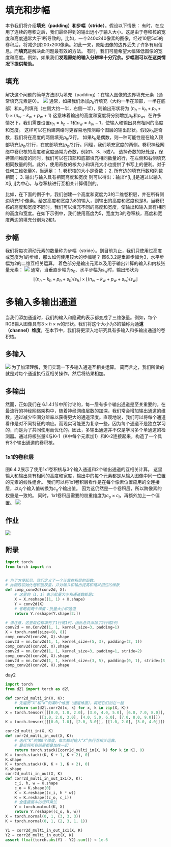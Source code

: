 # 填充和步幅
本节我们将介绍**填充（padding）**和**步幅（stride）**。假设以下情景： 有时，在应用了连续的卷积之后，我们最终得到的输出远小于输入大小。这是由于卷积核的宽度和高度通常大于1所导致的。比如，一个240x240像素的图像，经过10层5x5的卷积后，将减少到200x200像素。如此一来，原始图像的边界丢失了许多有用信息。而**填充**是解决此问题最有效的方法。 有时，我们可能希望大幅降低图像的宽度和高度。例如，如果我们**发现原始的输入分辨率十分冗余。步幅则可以在这类情况下提供帮助。**

## 填充
解决这个问题的简单方法即为填充（padding）：在输入图像的边界填充元素（通常填充元素是0）。
![](https://zh-v2.d2l.ai/_images/conv-pad.svg)
通常，如果我们添加$p_h$行填充（大约一半在顶部，一半在底部）和$p_w$列填充（左侧大约一半，右侧一半），则输出形状将为
$(n_h-k_h+p_h+1)\times(n_w-k_w+p_w+1)$
这意味着输出的高度和宽度将分别增加$p_h$和$p_w$。在许多情况下，我们需要设置$p_h=k_h-1$和$p_w=k_w-1$，使输入和输出具有相同的高度和宽度。 这样可以在构建网络时更容易地预测每个图层的输出形状。假设$k_h$是奇数，我们将在高度的两侧填充$p_h/2$行。 如果$k_h$是偶数，则一种可能性是在输入顶部填充$\lceil p_h/2\rceil$行，在底部填充$\lfloor p_h/2\rfloor$行。同理，我们填充宽度的两侧。卷积神经网络中卷积核的高度和宽度通常为奇数，例如1、3、5或7。 选择奇数的好处是，保持空间维度的同时，我们可以在顶部和底部填充相同数量的行，在左侧和右侧填充相同数量的列。此外，使用奇数的核大小和填充大小也提供了书写上的便利。对于任何二维张量X，当满足： 1. 卷积核的大小是奇数； 2. 所有边的填充行数和列数相同； 3. 输出与输入具有相同高度和宽度 则可以得出：输出Y[i, j]是通过以输入X[i, j]为中心，与卷积核进行互相关计算得到的。

比如，在下面的例子中，我们创建一个高度和宽度为3的二维卷积层，并在所有侧边填充1个像素。给定高度和宽度为8的输入，则输出的高度和宽度也是8。当卷积核的高度和宽度不同时，我们可以填充不同的高度和宽度，使输出和输入具有相同的高度和宽度。在如下示例中，我们使用高度为5，宽度为3的卷积核，高度和宽度两边的填充分别为2和1。
## 步幅
我们将每次滑动元素的数量称为步幅（stride）。到目前为止，我们只使用过高度或宽度为1的步幅，那么如何使用较大的步幅呢？ 图6.3.2是垂直步幅为3，水平步幅为2的二维互相关运算。 着色部分是输出元素以及用于输出计算的输入和内核张量元素：
![](https://zh-v2.d2l.ai/_images/conv-stride.svg)
通常，当垂直步幅为$s_h$、水平步幅为$s_w$时，输出形状为
$$\lfloor(n_h-k_h+p_h+s_h)/s_h\rfloor \times \lfloor(n_w-k_w+p_w+s_w)/s_w\rfloor$$

# 多输入多输出通道
当我们添加通道时，我们的输入和隐藏的表示都变成了三维张量。例如，每个RGB输入图像具有$3\times h\times w$的形状。我们将这个大小为3的轴称为通**道（channel）维度**。在本节中，我们将更深入地研究具有多输入和多输出通道的卷积核。
## 多输入
![](https://zh-v2.d2l.ai/_images/conv-multi-in.svg)
为了加深理解，我们实现一下多输入通道互相关运算。 简而言之，我们所做的就是对每个通道执行互相关操作，然后将结果相加。
## 多输出
然而，正如我们在 6.1.4.1节中所讨论的，每一层有多个输出通道是至关重要的。在最流行的神经网络架构中，随着神经网络层数的加深，我们常会增加输出通道的维数，通过减少空间分辨率以获得更大的通道深度。直观地说，我们可以将每个通道看作是对不同特征的响应。而现实可能更为复杂一些，因为每个通道不是独立学习的，而是为了共同使用而优化的。因此，多输出通道并不仅是学习多个单通道的检测器。通过将核张量K与K+1（K中每个元素加1）和K+2连接起来，构造了一个具有3个输出通道的卷积核。
### 1x1的卷积层
图6.4.2展示了使用1x1卷积核与3个输入通道和2个输出通道的互相关计算。 这里输入和输出具有相同的高度和宽度，输出中的每个元素都是从输入图像中同一位置的元素的线性组合。 我们可以将1x1卷积层看作是在每个像素位置应用的全连接层，以$c_i$个输入值转换为$c_o$个输出值。 因为这仍然是一个卷积层，所以跨像素的权重是一致的。 同时，1x1卷积层需要的权重维度为$c_o\times c_i$，再额外加上一个偏置。
![](https://zh-v2.d2l.ai/_images/conv-1x1.svg)
## 作业
![](https://files.mdnice.com/user/35698/9d21435d-8585-45c7-896d-f56da77657ea.png)
## 附录
```py
import torch
from torch import nn


# 为了方便起见，我们定义了一个计算卷积层的函数。
# 此函数初始化卷积层权重，并对输入和输出提高和缩减相应的维数
def comp_conv2d(conv2d, X):
    # 这里的（1，1）表示批量大小和通道数都是1
    X = X.reshape((1, 1) + X.shape)
    Y = conv2d(X)
    # 省略前两个维度：批量大小和通道
    return Y.reshape(Y.shape[2:])

# 请注意，这里每边都填充了1行或1列，因此总共添加了2行或2列
conv2d = nn.Conv2d(1, 1, kernel_size=3, padding=1)
X = torch.rand(size=(8, 8))
comp_conv2d(conv2d, X).shape
conv2d = nn.Conv2d(1, 1, kernel_size=(5, 3), padding=(2, 1))
comp_conv2d(conv2d, X).shape
conv2d = nn.Conv2d(1, 1, kernel_size=3, padding=1, stride=2)
comp_conv2d(conv2d, X).shape
conv2d = nn.Conv2d(1, 1, kernel_size=(3, 5), padding=(0, 1), stride=(3, 4))
comp_conv2d(conv2d, X).shape
```
day2
```py
import torch
from d2l import torch as d2l

def corr2d_multi_in(X, K):
    # 先遍历“X”和“K”的第0个维度（通道维度），再把它们加在一起
    return sum(d2l.corr2d(x, k) for x, k in zip(X, K))
X = torch.tensor([[[0.0, 1.0, 2.0], [3.0, 4.0, 5.0], [6.0, 7.0, 8.0]],
               [[1.0, 2.0, 3.0], [4.0, 5.0, 6.0], [7.0, 8.0, 9.0]]])
K = torch.tensor([[[0.0, 1.0], [2.0, 3.0]], [[1.0, 2.0], [3.0, 4.0]]])

corr2d_multi_in(X, K)
def corr2d_multi_in_out(X, K):
    # 迭代“K”的第0个维度，每次都对输入“X”执行互相关运算。
    # 最后将所有结果都叠加在一起
    return torch.stack([corr2d_multi_in(X, k) for k in K], 0)
K = torch.stack((K, K + 1, K + 2), 0)
K.shape
K = torch.stack((K, K + 1, K + 2), 0)
K.shape
corr2d_multi_in_out(X, K)
def corr2d_multi_in_out_1x1(X, K):
    c_i, h, w = X.shape
    c_o = K.shape[0]
    X = X.reshape((c_i, h * w))
    K = K.reshape((c_o, c_i))
    # 全连接层中的矩阵乘法
    Y = torch.matmul(K, X)
    return Y.reshape((c_o, h, w))
X = torch.normal(0, 1, (3, 3, 3))
K = torch.normal(0, 1, (2, 3, 1, 1))

Y1 = corr2d_multi_in_out_1x1(X, K)
Y2 = corr2d_multi_in_out(X, K)
assert float(torch.abs(Y1 - Y2).sum()) < 1e-6